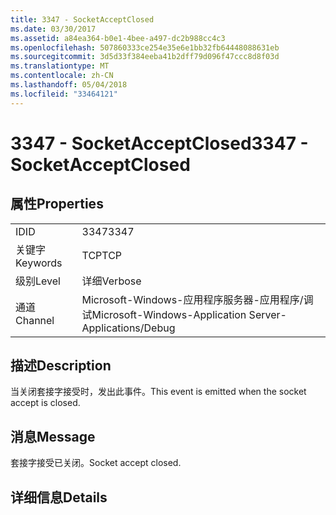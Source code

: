 ```yaml
---
title: 3347 - SocketAcceptClosed
ms.date: 03/30/2017
ms.assetid: a84ea364-b0e1-4bee-a497-dc2b988cc4c3
ms.openlocfilehash: 507860333ce254e35e6e1bb32fb64448088631eb
ms.sourcegitcommit: 3d5d33f384eeba41b2dff79d096f47ccc8d8f03d
ms.translationtype: MT
ms.contentlocale: zh-CN
ms.lasthandoff: 05/04/2018
ms.locfileid: "33464121"
---
```

# <a name="3347---socketacceptclosed"></a><span data-ttu-id="813c7-102">3347 - SocketAcceptClosed</span><span class="sxs-lookup"><span data-stu-id="813c7-102">3347 - SocketAcceptClosed</span></span>
## <a name="properties"></a><span data-ttu-id="813c7-103">属性</span><span class="sxs-lookup"><span data-stu-id="813c7-103">Properties</span></span>  
  
|||  
|-|-|  
|<span data-ttu-id="813c7-104">ID</span><span class="sxs-lookup"><span data-stu-id="813c7-104">ID</span></span>|<span data-ttu-id="813c7-105">3347</span><span class="sxs-lookup"><span data-stu-id="813c7-105">3347</span></span>|  
|<span data-ttu-id="813c7-106">关键字</span><span class="sxs-lookup"><span data-stu-id="813c7-106">Keywords</span></span>|<span data-ttu-id="813c7-107">TCP</span><span class="sxs-lookup"><span data-stu-id="813c7-107">TCP</span></span>|  
|<span data-ttu-id="813c7-108">级别</span><span class="sxs-lookup"><span data-stu-id="813c7-108">Level</span></span>|<span data-ttu-id="813c7-109">详细</span><span class="sxs-lookup"><span data-stu-id="813c7-109">Verbose</span></span>|  
|<span data-ttu-id="813c7-110">通道</span><span class="sxs-lookup"><span data-stu-id="813c7-110">Channel</span></span>|<span data-ttu-id="813c7-111">Microsoft-Windows-应用程序服务器-应用程序/调试</span><span class="sxs-lookup"><span data-stu-id="813c7-111">Microsoft-Windows-Application Server-Applications/Debug</span></span>|  
  
## <a name="description"></a><span data-ttu-id="813c7-112">描述</span><span class="sxs-lookup"><span data-stu-id="813c7-112">Description</span></span>  
 <span data-ttu-id="813c7-113">当关闭套接字接受时，发出此事件。</span><span class="sxs-lookup"><span data-stu-id="813c7-113">This event is emitted when the socket accept is closed.</span></span>  
  
## <a name="message"></a><span data-ttu-id="813c7-114">消息</span><span class="sxs-lookup"><span data-stu-id="813c7-114">Message</span></span>  
 <span data-ttu-id="813c7-115">套接字接受已关闭。</span><span class="sxs-lookup"><span data-stu-id="813c7-115">Socket accept closed.</span></span>  
  
## <a name="details"></a><span data-ttu-id="813c7-116">详细信息</span><span class="sxs-lookup"><span data-stu-id="813c7-116">Details</span></span>
